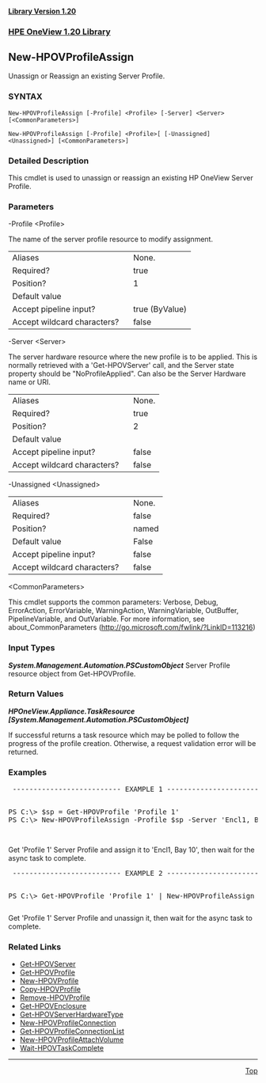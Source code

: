 ﻿<a name="top"></a>
 <h4><a href="#1.20">Library Version 1.20</a></h4>
 <a name="1.20"></a>

### <u>HPE OneView 1.20 Library</u>

## New-HPOVProfileAssign
<p>
Unassign or Reassign an existing Server Profile.

### SYNTAX
<p>
<pre><code>New-HPOVProfileAssign [-Profile] &lt;Profile&gt; [-Server] &lt;Server&gt; [&lt;CommonParameters&gt;]</code></pre>
 <pre><code>New-HPOVProfileAssign [-Profile] &lt;Profile&gt;[ [-Unassigned] &lt;Unassigned&gt;] [&lt;CommonParameters&gt;]</code></pre>

### Detailed Description
<p>
This cmdlet is used to unassign or reassign an existing HP OneView Server Profile.


### Parameters

-Profile &lt;Profile&gt;<p>
The name of the server profile resource to modify assignment.

<table><tbody><tr><td>Aliases</td><td>None.</td></tr><tr><td>Required?</td><td>true</td></tr><tr><td>Position?</td><td>1</td></tr><tr><td>Default value</td><td></td></tr><tr><td>Accept pipeline input?</td><td>true (ByValue)</td></tr><tr><td>Accept wildcard characters?&nbsp;&nbsp;&nbsp; </td><td>false</td></tr></tbody></table>

 -Server &lt;Server&gt;<p>
The server hardware resource where the new profile is to be applied.  This is normally retrieved with a 'Get-HPOVServer' call, and the Server state property should be "NoProfileApplied".  Can also be the Server Hardware name or URI.

<table><tbody><tr><td>Aliases</td><td>None.</td></tr><tr><td>Required?</td><td>true</td></tr><tr><td>Position?</td><td>2</td></tr><tr><td>Default value</td><td></td></tr><tr><td>Accept pipeline input?</td><td>false</td></tr><tr><td>Accept wildcard characters?&nbsp;&nbsp;&nbsp; </td><td>false</td></tr></tbody></table>

 -Unassigned &lt;Unassigned&gt;<p>


<table><tbody><tr><td>Aliases</td><td>None.</td></tr><tr><td>Required?</td><td>false</td></tr><tr><td>Position?</td><td>named</td></tr><tr><td>Default value</td><td>False</td></tr><tr><td>Accept pipeline input?</td><td>false</td></tr><tr><td>Accept wildcard characters?&nbsp;&nbsp;&nbsp; </td><td>false</td></tr></tbody></table>

 &lt;CommonParameters&gt;

This cmdlet supports the common parameters: Verbose, Debug, ErrorAction, ErrorVariable, WarningAction, WarningVariable, OutBuffer, PipelineVariable, and OutVariable. For more information, see about_CommonParameters (<a href="http://go.microsoft.com/fwlink/?LinkID=113216">http://go.microsoft.com/fwlink/?LinkID=113216</a>)<p>

### Input Types

_**System.Management.Automation.PSCustomObject**_
 Server Profile resource object from Get-HPOVProfile.


### Return Values

_**HPOneView.Appliance.TaskResource [System.Management.Automation.PSCustomObject]**_
 
If successful returns a task resource which may be polled to follow the progress of the profile creation.  Otherwise, a request validation error will be returned.



### Examples

<pre> -------------------------- EXAMPLE 1 --------------------------<p>
PS C:\> $sp = Get-HPOVProfile 'Profile 1'
PS C:\> New-HPOVProfileAssign -Profile $sp -Server 'Encl1, Bay 10' | Wait-HPOVTaskComplete

</pre>
Get 'Profile 1' Server Profile and assign it to 'Encl1, Bay 10', then wait for the async task to complete.


 <pre> -------------------------- EXAMPLE 2 --------------------------<p>
PS C:\> Get-HPOVProfile 'Profile 1' | New-HPOVProfileAssign -unassign | Wait-HPOVTaskComplete
</pre>
Get 'Profile 1' Server Profile and unassign it, then wait for the async task to complete.



### Related Links

* [Get-HPOVServer](https://github.com/HewlettPackard/POSH-HPOneView/wiki/Get-HPOVServer)
* [Get-HPOVProfile](https://github.com/HewlettPackard/POSH-HPOneView/wiki/Get-HPOVProfile)
* [New-HPOVProfile](https://github.com/HewlettPackard/POSH-HPOneView/wiki/New-HPOVProfile)
* [Copy-HPOVProfile](https://github.com/HewlettPackard/POSH-HPOneView/wiki/Copy-HPOVProfile)
* [Remove-HPOVProfile](https://github.com/HewlettPackard/POSH-HPOneView/wiki/Remove-HPOVProfile)
* [Get-HPOVEnclosure](https://github.com/HewlettPackard/POSH-HPOneView/wiki/Get-HPOVEnclosure)
* [Get-HPOVServerHardwareType](https://github.com/HewlettPackard/POSH-HPOneView/wiki/Get-HPOVServerHardwareType)
* [New-HPOVProfileConnection](https://github.com/HewlettPackard/POSH-HPOneView/wiki/New-HPOVProfileConnection)
* [Get-HPOVProfileConnectionList](https://github.com/HewlettPackard/POSH-HPOneView/wiki/Get-HPOVProfileConnectionList)
* [New-HPOVProfileAttachVolume](https://github.com/HewlettPackard/POSH-HPOneView/wiki/New-HPOVProfileAttachVolume)
* [Wait-HPOVTaskComplete](https://github.com/HewlettPackard/POSH-HPOneView/wiki/Wait-HPOVTaskComplete)


***
<div align=right><a href="#Top">Top</a></div>
